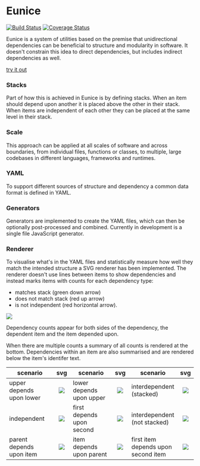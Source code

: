 # Eunice

[![Build Status](https://travis-ci.org/DevSnicket/Eunice.svg?branch=master)](https://travis-ci.org/DevSnicket/Eunice) [![Coverage Status](https://coveralls.io/repos/github/DevSnicket/Eunice/badge.svg?branch=master&c=1)](https://coveralls.io/github/DevSnicket/Eunice?branch=master)

Eunice is a system of utilities based on the premise that unidirectional dependencies can be beneficial to structure and modularity in software. It doesn't constrain this idea to direct dependencies, but includes indirect dependencies as well.

[try it out](https://devsnicket.github.io/Eunice-harnesses/harness.html)

### Stacks

Part of how this is achieved in Eunice is by defining stacks. When an item should depend upon another it is placed above the other in their stack. When items are independent of each other they can be placed at the same level in their stack.

### Scale

This approach can be applied at all scales of software and across boundaries, from individual files, functions or classes, to multiple, large codebases in different languages, frameworks and runtimes.

### YAML

To support different sources of structure and dependency a common data format is defined in YAML.

### Generators

Generators are implemented to create the YAML files, which can then be optionally post-processed and combined. Currently in development is a single file JavaScript generator.

### Renderer

To visualise what's in the YAML files and statistically measure how well they match the intended structure a SVG renderer has been implemented. The renderer doesn't use lines between items to show dependencies and instead marks items with counts for each dependency type:

- matches stack (green down arrow)
- does not match stack (red up arrow) 
- is not independent (red horizontal arrow).

![](https://raw.githubusercontent.com/DevSnicket/Eunice/master/Renderer/tests/arrows.svg?sanitize=true)

Dependency counts appear for both sides of the dependency, the dependent item and the item depended upon.

When there are multiple counts a summary of all counts is rendered at the bottom. Dependencies within an item are also summarised and are rendered below the item's identifer text.

scenario | svg | scenario | svg | scenario | svg
-------- | :-: | -------- | :-: | -------- | :-:
upper depends<br/>upon lower | ![](https://raw.githubusercontent.com/DevSnicket/Eunice/master/Renderer/tests/stack/upper-depends-upon-lower/.svg?sanitize=true) | lower depends<br/>upon upper | ![](https://raw.githubusercontent.com/DevSnicket/Eunice/master/Renderer/tests/stack/lower-depends-upon-upper/.svg?sanitize=true) | interdependent<br/>(stacked) | ![](https://raw.githubusercontent.com/DevSnicket/Eunice/master/Renderer/tests/stack/two-interdependent/.svg?sanitize=true)
independent | ![](https://raw.githubusercontent.com/DevSnicket/Eunice/master/Renderer/tests/two/.svg?sanitize=true) | first depends<br/>upon second | ![](https://raw.githubusercontent.com/DevSnicket/Eunice/master/Renderer/tests/independency/first-depends-upon-second/.svg?sanitize=true) | interdependent<br/>(not stacked) | ![](https://raw.githubusercontent.com/DevSnicket/Eunice/master/Renderer/tests/independency/two-interdependent/.svg?sanitize=true)
parent depends<br />upon item | ![](https://raw.githubusercontent.com/DevSnicket/Eunice/master/Renderer/tests/parent-depends-upon-item/.svg?sanitize=true) | item depends<br />upon parent | ![](https://raw.githubusercontent.com/DevSnicket/Eunice/master/Renderer/tests/item-depends-upon-parent/.svg?sanitize=true) | first item<br/> depends upon<br/>second item | ![](https://raw.githubusercontent.com/DevSnicket/Eunice/master/Renderer/tests/independency/first-item-depends-upon-second-item/.svg?sanitize=true)
